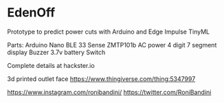 # EdenOff
Prototype to predict power cuts with Arduino and Edge Impulse TinyML

Parts:
Arduino Nano BLE 33 Sense
ZMTP101b AC power 
4 digit 7 segment display
Buzzer
3.7v battery
Switch

Complete details at hackster.io

3d printed outlet face https://www.thingiverse.com/thing:5347997

https://www.instagram.com/ronibandini/
https://twitter.com/RoniBandini
